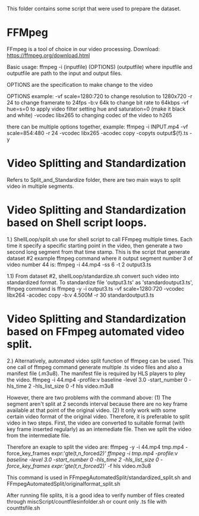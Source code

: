 This folder contains some script that were used to prepare the dataset.


# FFMpeg
FFmpeg is a tool of choice in our video processing.
Download:
https://ffmpeg.org/download.html

Basic usage:
ffmpeg -i (inputfile) (OPTIONS) (outputfile)
where inputfile and outputfile are path to the input and output files.

OPTIONS are the specification to make change to the video

OPTIONS example:
-vf scale=1280:720      to change resolution to 1280x720
-r 24                   to change framerate to 24fps
-b:v 64k                to change bit rate to 64kbps
-vf hue=s=0             to apply video filter setting hue and saturation=0 (make it black and white)
-vcodec libx265         to changing codec of the video to h265

there can be multiple options together, example:
ffmpeg -i INPUT.mp4 -vf scale=854:480 -r 24 -vcodec libx265 -acodec copy -copyts output${f}.ts -y

# Video Splitting and Standardization
Refers to Split_and_Standardize folder, there are two main ways to split video in multiple segments.

# Video Splitting and Standardization based on Shell script loops. 
1.) ShellLoop/split.sh use for shell script to call FFmpeg multiple times. Each time it specify a specific starting point in the video, then generate a two second long segment from that time stamp. This is the script that generate dataset #2
example ffmpeg command where it output segment number 3 of video number 44 is: 
ffmpeg -i 44.mp4 -ss 6 -t 2 output3.ts

1.1) From dataset #2, shellLoop/standardize.sh convert such video into standardized format.
To standardize file 'output3.ts' as 'standardoutput3.ts', ffmpeg command is 
ffmpeg -y -i output3.ts -vf scale=1280:720 -vcodec libx264 -acodec copy -b:v 4.500M -r 30 standardoutput3.ts

# Video Splitting and Standardization based on FFmpeg automated video split. 
2.) Alternatively, automated video split function of ffmpeg can be used. This one call of ffmpeg command generate multiple .ts video files and also a manifest file (.m3u8). The manifest file is required by HLS players to pley the video.
ffmpeg -i 44.mp4 -profile:v baseline -level 3.0 -start_number 0 -hls_time 2 -hls_list_size 0 -f hls video.m3u8

However, there are two problems with the command above: (1) The segment aren't split at 2 seconds interval because there are no key frame available at that point of the original video. (2) It only work with some certain video format of the original video. Therefore, it is preferable to split video in two steps. First, the video are converted to suitable format (with key frame inserted regularly) as an intemediate file. Then we split the video from the intermediate file. 

Therefore an exaple to split the video are:
ffmpeg -y -i 44.mp4 tmp.mp4 -force_key_frames expr:'gte(t,n_forced*2)'
ffmpeg -i tmp.mp4 -profile:v baseline -level 3.0 -start_number 0 -hls_time 2 -hls_list_size 0 -force_key_frames expr:'gte(t,n_forced*2)' -f hls video.m3u8

This command is used in FFmpegAutomatedSplit/standardized_split.sh and FFmpegAutomatedSplit/originalformat_split.sh

After running file splits, it is a good idea to verify number of files created through miscScript/countfilesinfolder.sh or count only .ts file with counttsfile.sh

